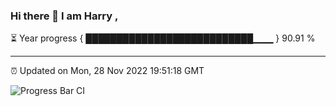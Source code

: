 ### Hi there 👋 I am Harry , 

⏳ Year progress { ███████████████████████████▁▁▁ } 90.91 %

---

⏰ Updated on Mon, 28 Nov 2022 19:51:18 GMT

![Progress Bar CI](https://github.com/duykhang68/duykhang68/workflows/Progress%20Bar%20CI/badge.svg)

